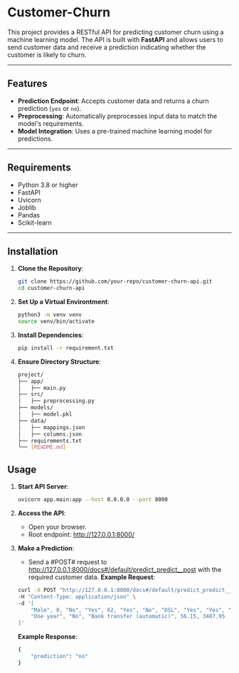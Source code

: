 # Customer-Churn

This project provides a RESTful API for predicting customer churn using a machine learning model. The API is built with **FastAPI** and allows users to send customer data and receive a prediction indicating whether the customer is likely to churn.

---

## Features

- **Prediction Endpoint**: Accepts customer data and returns a churn prediction (`yes` or `no`).
- **Preprocessing**: Automatically preprocesses input data to match the model's requirements.
- **Model Integration**: Uses a pre-trained machine learning model for predictions.

---

## Requirements

- Python 3.8 or higher
- FastAPI
- Uvicorn
- Joblib
- Pandas
- Scikit-learn

---

## Installation

1. **Clone the Repository**:
   ```bash
   git clone https://github.com/your-repo/customer-churn-api.git
   cd customer-churn-api
   ```

2. **Set Up a Virtual Environtment**:
    ```bash
    python3 -m venv venv
    source venv/bin/activate
    ```

3. **Install Dependencies**:
    ```bash
    pip install -r requirement.txt
    ```

4. **Ensure Directory Structure**:
    ```bash
    project/
    ├── app/
    │   ├── main.py
    ├── src/
    │   ├── preprocessing.py
    ├── models/
    │   ├── model.pkl
    ├── data/
    │   ├── mappings.json
    │   ├── columns.json
    ├── requirements.txt
    └── [README.md]
    ```

## Usage

1. **Start API Server**:
    ```bash
    uvicorn app.main:app --host 0.0.0.0 --port 8000
    ```

2. **Access the API**:
    - Open your browser.
    - Root endpoint: http://127.0.0.1:8000/

3. **Make a Prediction**:
    - Send a #POST# request to http://127.0.0.1:8000/docs#/default/predict_predict__post with the required customer data.
    **Example Request**:
    ```bash
    curl -X POST "http://127.0.0.1:8000/docs#/default/predict_predict__post" \
    -H "Content-Type: application/json" \
    -d '[
        "Male", 0, "No", "Yes", 62, "Yes", "No", "DSL", "Yes", "Yes", "No", "No", "No", "No",
        "One year", "No", "Bank transfer (automatic)", 56.15, 3487.95
    ]'
    ```
    **Example Response**:
    ```bash
    {
        "prediction": "no"
    }
    ```